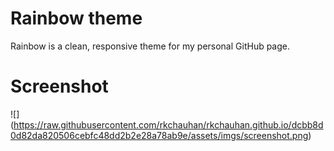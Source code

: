 # Rainbow theme
Rainbow is a clean, responsive theme for my personal GitHub page.

# Screenshot
![] (https://raw.githubusercontent.com/rkchauhan/rkchauhan.github.io/dcbb8d0d82da820506cebfc48dd2b2e28a78ab9e/assets/imgs/screenshot.png)

